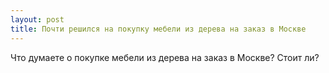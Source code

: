 ```yaml
---
layout: post 
title: Почти решился на покупку мебели из дерева на заказ в Москве 
--- 
```

Что думаете о покупке мебели из дерева на заказ в Москве? Стоит ли?
